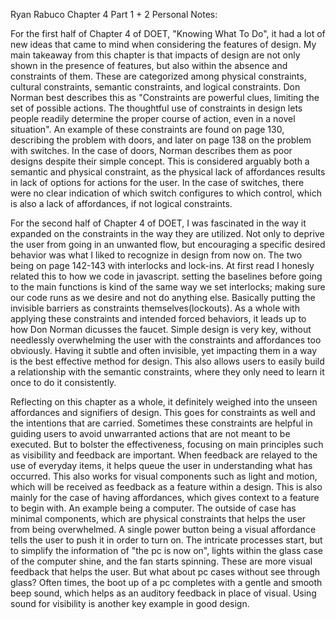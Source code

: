 Ryan Rabuco
Chapter 4 Part 1 + 2 Personal Notes:

For the first half of Chapter 4 of DOET, "Knowing What To Do", it had a lot of new ideas that came to mind when considering the features of design. My main takeaway from this chapter is that impacts of design are not only shown in the presence of features, but also within the absence and constraints of them. These are categorized among physical constraints, cultural constraints, semantic constraints, and logical constraints. Don Norman best describes this as "Constraints are powerful clues, limiting the set of possible actions. The thoughtful use of constraints in design lets people readily determine the proper course of action, even in a novel situation". An example of these constraints are found on page 130, describing the problem with doors, and later on page 138 on the problem with switches. In the case of doors, Norman describes them as poor designs despite their simple concept. This is considered arguably both a semantic and physical constraint, as the physical lack of affordances results in lack of options for actions for the user. In the case of switches, there were no clear indication of which switch configures to which control, which is also a lack of affordances, if not logical constraints. 

For the second half of Chapter 4 of DOET, I was fascinated in the way it expanded on the constraints in the way they are utilized. Not only to deprive the user from going in an unwanted flow, but encouraging a specific desired behavior was what I liked to recognize in design from now on. The two being on page 142-143 with interlocks and lock-ins. At first read I honesly related this to how we code in javascript. setting the baselines before going to the main functions is kind of the same way we set interlocks; making sure our code runs as we desire and not do anything else. Basically putting the invisible barriers as constraints themselves(lockouts). As a whole with applying these constraints and intended forced behaviors, it leads up to how Don Norman dicusses the faucet. Simple design is very key, without needlessly overwhelming the user with the constraints and affordances too obviously. Having it subtle and often invisible, yet impacting them in a way is the best effective method for design. This also allows users to easily build a relationship with the semantic constraints, where they only need to learn it once to do it consistently.

Reflecting on this chapter as a whole, it definitely weighed into the unseen affordances and signifiers of design. This goes for constraints as well and the intentions that are carried. Sometimes these constraints are helpful in guiding users to avoid unwarranted actions that are not meant to be executed. But to bolster the effectiveness, focusing on main principles such as visibility and feedback are important. When feedback are relayed to the use of everyday items, it helps queue the user in understanding what has occurred. This also works for visual components such as light and motion, which will be received as feedback as a feature within a design. This is also mainly for the case of having affordances, which gives context to a feature to begin with. An example being a computer. The outside of case has minimal components, which are physical constraints that helps the user from being overwhelmed. A single power button being a visual affordance tells the user to push it in order to turn on. The intricate processes start, but to simplify the information of "the pc is now on", lights within the glass case of the computer shine, and the fan starts spinning. These are more visual feedback that helps the user. But what about pc cases without see through glass? Often times, the boot up of a pc completes with a gentle and smooth beep sound, which helps as an auditory feedback in place of visual. Using sound for visibility is another key example in good design.
